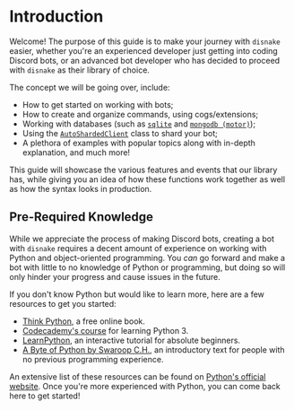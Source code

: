 # Introduction

Welcome! The purpose of this guide is to make your journey with `disnake` easier, whether you're an experienced
developer just getting into coding Discord bots, or an advanced bot developer who has decided to proceed with `disnake`
as their library of choice.

The concept we will be going over, include:

-   How to get started on working with bots;
-   How to create and organize commands, using cogs/extensions;
-   Working with databases (such as [`sqlite`][sqlite-docs] and [`mongodb (motor)`][motor-docs]);
-   Using the [`AutoShardedClient`](https://disnake.readthedocs.io/en/latest/api.html#disnake.AutoShardedClient) class
    to shard your bot;
-   A plethora of examples with popular topics along with in-depth explanation, and much more!

[sqlite-docs]: https://docs.python.org/3/library/sqlite3.html
[motor-docs]: https://motor.readthedocs.io/en/stable/

This guide will showcase the various features and events that our library has, while giving you an idea of how these
functions work together as well as how the syntax looks in production.

<h2>Pre-Required Knowledge</h2>

While we appreciate the process of making Discord bots, creating a bot with `disnake` requires a decent amount of
experience on working with Python and object-oriented programming. You _can_ go forward and make a bot with little to no
knowledge of Python or programming, but doing so will only hinder your progress and cause issues in the future.

If you don't know Python but would like to learn more, here are a few resources to get you started:

-   [Think Python](https://greenteapress.com/thinkpython/html/index.html), a free online book.
-   [Codecademy's course](https://www.codecademy.com/learn/learn-python-3) for learning Python 3.
-   [LearnPython](https://www.learnpython.org/), an interactive tutorial for absolute beginners.
-   [A Byte of Python by Swaroop C.H.](https://python.swaroopch.com/), an introductory text for people with no previous
    programming experience.

An extensive list of these resources can be found on
[Python's official website](https://wiki.python.org/moin/BeginnersGuide/NonProgrammers). Once you're more experienced
with Python, you can come back here to get started!
